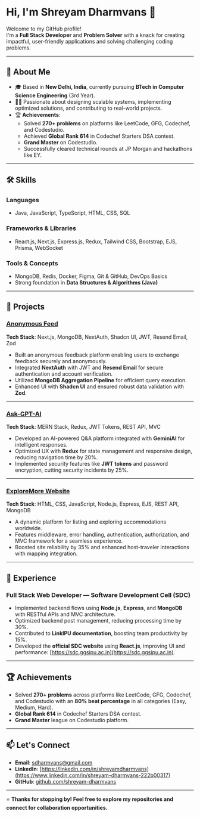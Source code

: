 # Hi, I'm Shreyam Dharmvans 👋  

Welcome to my GitHub profile!  
I'm a **Full Stack Developer** and **Problem Solver** with a knack for creating impactful, user-friendly applications and solving challenging coding problems.

---

## 🌟 About Me  
- 🎓 Based in **New Delhi, India**, currently pursuing **BTech in Computer Science Engineering** (3rd Year).  
- 👨‍💻 Passionate about designing scalable systems, implementing optimized solutions, and contributing to real-world projects.  
- 🏆 **Achievements**:  
  - Solved **270+ problems** on platforms like LeetCode, GFG, Codechef, and Codestudio.  
  - Achieved **Global Rank 614** in Codechef Starters DSA contest.  
  - **Grand Master** on Codestudio.  
  - Successfully cleared technical rounds at JP Morgan and hackathons like EY.  

---

## 🛠️ Skills  

### **Languages**  
- Java, JavaScript, TypeScript, HTML, CSS, SQL  

### **Frameworks & Libraries**  
- React.js, Next.js, Express.js, Redux, Tailwind CSS, Bootstrap, EJS, Prisma, WebSocket  

### **Tools & Concepts**  
- MongoDB, Redis, Docker, Figma, Git & GitHub, DevOps Basics  
- Strong foundation in **Data Structures & Algorithms (Java)**  

---

## 🚀 Projects  

### [Anonymous Feed](https://anonymous-feed.vercel.app)  
**Tech Stack**: Next.js, MongoDB, NextAuth, Shadcn UI, JWT, Resend Email, Zod  
- Built an anonymous feedback platform enabling users to exchange feedback securely and anonymously.  
- Integrated **NextAuth** with JWT and **Resend Email** for secure authentication and account verification.  
- Utilized **MongoDB Aggregation Pipeline** for efficient query execution.  
- Enhanced UI with **Shadcn UI** and ensured robust data validation with **Zod**.  

---

### [Ask-GPT-AI](https://askgpt-ai.netlify.app)  
**Tech Stack**: MERN Stack, Redux, JWT Tokens, REST API, MVC  
- Developed an AI-powered Q&A platform integrated with **GeminiAI** for intelligent responses.  
- Optimized UX with **Redux** for state management and responsive design, reducing navigation time by 20%.  
- Implemented security features like **JWT tokens** and password encryption, cutting security incidents by 25%.  

---

### [ExploreMore Website](https://exploremore.onrender.com)  
**Tech Stack**: HTML, CSS, JavaScript, Node.js, Express, EJS, REST API, MongoDB  
- A dynamic platform for listing and exploring accommodations worldwide.  
- Features middleware, error handling, authentication, authorization, and MVC framework for a seamless experience.  
- Boosted site reliability by 35% and enhanced host-traveler interactions with mapping integration.  

---

## 💼 Experience  

### **Full Stack Web Developer — Software Development Cell (SDC)**  
- Implemented backend flows using **Node.js**, **Express**, and **MongoDB** with RESTful APIs and MVC architecture.  
- Optimized backend post management, reducing processing time by 30%.  
- Contributed to **LinkIPU documentation**, boosting team productivity by 15%.  
- Developed the **official SDC website** using **React.js**, improving UI and performance: [https://sdc.ggsipu.ac.in](https://sdc.ggsipu.ac.in).  

---

## 🏆 Achievements  

- Solved **270+ problems** across platforms like LeetCode, GFG, Codechef, and Codestudio with an **80% beat percentage** in all categories (Easy, Medium, Hard).  
- **Global Rank 614** in Codechef Starters DSA contest.  
- **Grand Master** league on Codestudio platform.  

---

## 📫 Let's Connect  

- **Email**: [sdharmvans@gmail.com](sdharmvans@gmail.com)  
- **LinkedIn**: [https://linkedin.com/in/shreyamdharmvans](https://www.linkedin.com/in/shreyam-dharmvans-222b00317)
- **GitHub**: [github.com/shreyam-dharmvans](https://github.com/shreyam-dharmvans)  

---

⭐ **Thanks for stopping by! Feel free to explore my repositories and connect for collaboration opportunities.**
